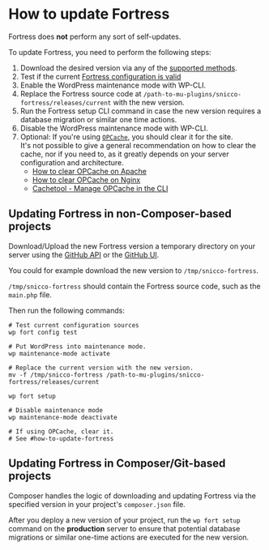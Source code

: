 # How to update Fortress

Fortress does **not** perform any sort of self-updates.

To update Fortress, you need to perform the following steps:

1. Download the desired version via any of the [supported methods](02_installation.md#downloading-a-fortress-release).
2. Test if the current [Fortress configuration is valid](../configuration/01_how_to_configure_fortress.md#configuration-cache-self-invalidation)
3. Enable the WordPress maintenance mode with WP-CLI.
4. Replace the Fortress source code at `/path-to-mu-plugins/snicco-fortress/releases/current` with the new version.
5. Run the Fortress setup CLI command in case the new version requires a database migration or similar one time actions.
6. Disable the WordPress maintenance mode with WP-CLI.
7. Optional: If you're using [`OPCache`](https://www.php.net/manual/en/intro.opcache.php), you should clear it for the site.
   <br>It's not possible to give a general recommendation on how to clear the cache, nor if you need to, as it greatly depends on your server
   configuration and architecture.
   - [How to clear OPCache on Apache](https://ma.ttias.be/how-to-clear-php-opcache/#apache-running-as-mod_php)
   - [How to clear OPCache on Nginx](https://ma.ttias.be/how-to-clear-php-opcache/#nginx-running-as-fpm)
   - [Cachetool - Manage OPCache in the CLI](https://gordalina.github.io/cachetool/)

## Updating Fortress in non-Composer-based projects

Download/Upload the new Fortress version a temporary directory on your server
using the [GitHub API](02_installation.md#download-using-the-github-api) 
or the [GitHub UI](02_installation.md#download-using-the-github-ui).

You could for example download the new version to `/tmp/snicco-fortress`.

`/tmp/snicco-fortress` should contain the Fortress source code, such as the `main.php` file.

Then run the following commands:

```shell
# Test current configuration sources
wp fort config test

# Put WordPress into maintenance mode.
wp maintenance-mode activate

# Replace the current version with the new version.
mv -f /tmp/snicco-fortress /path-to-mu-plugins/snicco-fortress/releases/current

wp fort setup

# Disable maintenance mode
wp maintenance-mode deactivate

# If using OPCache, clear it.
# See #how-to-update-fortress
```

## Updating Fortress in Composer/Git-based projects

Composer handles the logic of downloading and updating Fortress via
the specified version in your project's `composer.json` file.

After you deploy a new version of your project, run the `wp fort setup` 
command on the **production** server to ensure that potential database migrations
or similar one-time actions are executed for the new version.